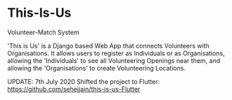 # This-Is-Us
Volunteer-Match System

'This is Us' is a Django based Web App that connects Volunteers with Organisations. It allows users to register as Individuals or as Organisations, allowing the 'Individuals' to see all Volunteering Openings near them, and allowing the 'Organisations' to create Volunteering Locations.


UPDATE: 7th July 2020
Shifted the project to Flutter:
https://github.com/sehejjain/this-is-us-Flutter
